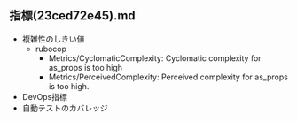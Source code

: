 指標(23ced72e45).md
---

- 複雑性のしきい値
  - rubocop
    - Metrics/CyclomaticComplexity: Cyclomatic complexity for as_props is too high
    - Metrics/PerceivedComplexity: Perceived complexity for as_props is too high.
- DevOps指標
- 自動テストのカバレッジ


